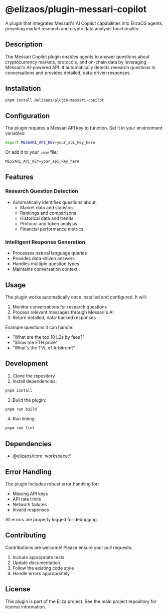 # @elizaos/plugin-messari-copilot

A plugin that integrates Messari's AI Copilot capabilities into ElizaOS agents, providing market research and crypto data analysis functionality.

## Description

The Messari Copilot plugin enables agents to answer questions about cryptocurrency markets, protocols, and on-chain data by leveraging Messari's AI-powered API. It automatically detects research questions in conversations and provides detailed, data-driven responses.

## Installation

```bash
pnpm install @elizaos/plugin-messari-copilot
```

## Configuration

The plugin requires a Messari API key to function. Set it in your environment variables:

```bash
export MESSARI_API_KEY=your_api_key_here
```

Or add it to your `.env` file:

```
MESSARI_API_KEY=your_api_key_here
```

## Features

### Research Question Detection

- Automatically identifies questions about:
    - Market data and statistics
    - Rankings and comparisons
    - Historical data and trends
    - Protocol and token analysis
    - Financial performance metrics

### Intelligent Response Generation

- Processes natural language queries
- Provides data-driven answers
- Handles multiple question types
- Maintains conversation context

## Usage

The plugin works automatically once installed and configured. It will:

1. Monitor conversations for research questions
2. Process relevant messages through Messari's AI
3. Return detailed, data-backed responses

Example questions it can handle:

- "What are the top 10 L2s by fees?"
- "Show me ETH price"
- "What's the TVL of Arbitrum?"

## Development

1. Clone the repository
2. Install dependencies:

```bash
pnpm install
```

3. Build the plugin:

```bash
pnpm run build
```

4. Run linting:

```bash
pnpm run lint
```

## Dependencies

- @elizaos/core: workspace:\*

## Error Handling

The plugin includes robust error handling for:

- Missing API keys
- API rate limits
- Network failures
- Invalid responses

All errors are properly logged for debugging.

## Contributing

Contributions are welcome! Please ensure your pull requests:

1. Include appropriate tests
2. Update documentation
3. Follow the existing code style
4. Handle errors appropriately

## License

This plugin is part of the Eliza project. See the main project repository for license information.
